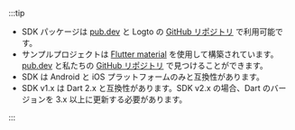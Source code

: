 :::tip

- SDK パッケージは [pub.dev](https://pub.dev/packages/logto_dart_sdk) と Logto の [GitHub リポジトリ](https://github.com/logto-io/dart) で利用可能です。
- サンプルプロジェクトは [Flutter material](https://flutter.dev) を使用して構築されています。[pub.dev](https://pub.dev/packages/logto_dart_sdk/example) と私たちの [GitHub リポジトリ](https://github.com/logto-io/dart) で見つけることができます。
- SDK は Android と iOS プラットフォームのみと互換性があります。
- SDK v1.x は Dart 2.x と互換性があります。SDK v2.x の場合、Dart のバージョンを 3.x 以上に更新する必要があります。

:::
